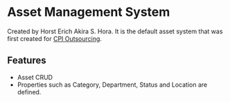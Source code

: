 Asset Management System
========================
Created by Horst Erich Akira S. Hora. It is the default asset system that was first created for [CPI Outsourcing][1].


Features
--------
* Asset CRUD
* Properties such as Category, Department, Status and Location are defined.

[1]:  https://www.cpi-outsourcing.com/

